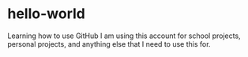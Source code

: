 # hello-world
Learning how to use GitHub
I am using this account for school projects, personal projects, and anything else that I need to use this for.
